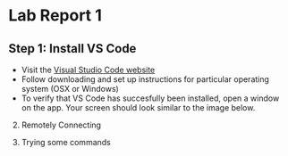 # Lab Report 1

## Step 1: Install VS Code

- Visit the [Visual Studio Code website](https://code.visualstudio.com)
- Follow downloading and set up instructions for particular operating system (OSX or Windows)
- To verify that VS Code has succesfully been installed, open a window on the app. Your screen should look similar to the image below. 


2. Remotely Connecting



3. Trying some commands
